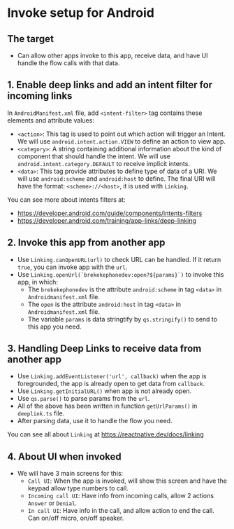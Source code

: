 # Invoke setup for Android

## The target

- Can allow other apps invoke to this app, receive data, and have UI handle the flow calls with that data.

## 1. Enable deep links and add an intent filter for incoming links

In `AndroidManifest.xml` file, add `<intent-filter>` tag contains these elements and attribute values:

- `<action>`: This tag is used to point out which action will trigger an Intent. We will use `android.intent.action.VIEW` to define an action to view app.
- `<category>`: A string containing additional information about the kind of component that should handle the intent. We will use `android.intent.category.DEFAULT` to receive implicit intents.
- `<data>`: This tag provide attributes to define type of data of a URI. We will use `android:scheme` and `android:host` to define. The final URI will have the format: `<scheme>://<host>`, it is used with `Linking`.

You can see more about intents filters at:

- https://developer.android.com/guide/components/intents-filters
- https://developer.android.com/training/app-links/deep-linking

## 2. Invoke this app from another app

- Use `Linking.canOpenURL(url)` to check URL can be handled. If it return `true`, you can invoke app with the `url`.
- Use ``Linking.openUrl(`brekekephonedev:open?${params}`)`` to invoke this app, in which:
  - The `brekekephonedev` is the attribute `android:scheme` in tag `<data>` in `Androidmanifest.xml` file.
  - The `open` is the attribute `android:host` in tag `<data>` in `Androidmanifest.xml` file.
  - The variable `params` is data stringtify by `qs.stringify()` to send to this app you need.

## 3. Handling Deep Links to receive data from another app

- Use `Linking.addEventListener('url', callback)` when the app is foregrounded, the app is already open to get data from `callback`.
- Use `Linking.getInitialURL()` when app is not already open.
- Use `qs.parse()` to parse params from the `url`.
- All of the above has been written in function `getUrlParams()` in `deeplink.ts` file.
- After parsing data, use it to handle the flow you need.

You can see all about `Linking` at https://reactnative.dev/docs/linking

## 4. About UI when invoked

- We will have 3 main screens for this:
  - `Call UI`: When the app is invoked, will show this screen and have the keypad allow type numbers to call.
  - `Incoming call UI`: Have info from incoming calls, allow 2 actions `Answer` or `Denial`.
  - `In call UI`: Have info in the call, and allow action to end the call. Can on/off micro, on/off speaker.
